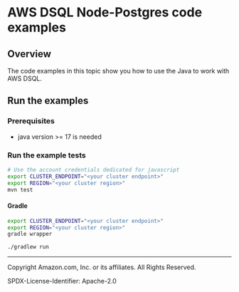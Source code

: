 # AWS DSQL Node-Postgres code examples

## Overview

The code examples in this topic show you how to use the Java to work with AWS DSQL. 

## Run the examples

### Prerequisites

* java version >= 17 is needed

### Run the example tests

```sh
# Use the account credentials dedicated for javascript
export CLUSTER_ENDPOINT="<your cluster endpoint>"
export REGION="<your cluster region>"
mvn test
```

#### Gradle

```sh
export CLUSTER_ENDPOINT="<your cluster endpoint>"
export REGION="<your cluster region>"
gradle wrapper

./gradlew run
```

---

Copyright Amazon.com, Inc. or its affiliates. All Rights Reserved. 

SPDX-License-Identifier: Apache-2.0
